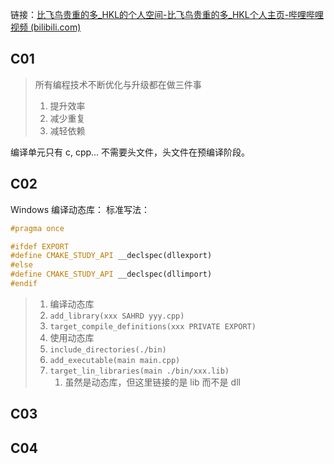 链接：[比飞鸟贵重的多_HKL的个人空间-比飞鸟贵重的多_HKL个人主页-哔哩哔哩视频 (bilibili.com)](https://space.bilibili.com/218427631/channel/collectiondetail?sid=1849137)
## C01 
> 所有编程技术不断优化与升级都在做三件事
> 1. 提升效率
> 2. 减少重复
> 3. 减轻依赖

编译单元只有 c, cpp... 不需要头文件，头文件在预编译阶段。

## C02
Windows 编译动态库：
标准写法：
```c++
#pragma once

#ifdef EXPORT
#define CMAKE_STUDY_API __declspec(dllexport)
#else
#define CMAKE_STUDY_API __declspec(dllimport)
#endif
```

>1. 编译动态库
>	1. `add_library(xxx SAHRD yyy.cpp)`
>	2. `target_compile_definitions(xxx PRIVATE EXPORT)`
>2. 使用动态库
>	1. `include_directories(./bin)`
>	2. `add_executable(main main.cpp)`
>	3. `target_lin_libraries(main ./bin/xxx.lib)`
>		1. 虽然是动态库，但这里链接的是 lib 而不是 dll




## C03

## C04
